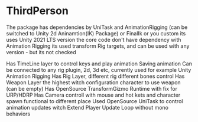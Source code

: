 # ThirdPerson

The package has dependencies by UniTask and AnimationRigging (can be switched to Unity 2d Aninamtion(IK) Package) or FinalIk or you custom
its uses Unity 2021 LTS version
the core code don't have dependency with Animation Rigging its used transform Rig targets, and can be used with any version - but its not checked

Has TimeLine layer to control keys and play animation
Saving animation
Can be connected to any rig plugin, 2d, 3d etc, currently used for example Unity Animation Rigging
Has Rig Layer, different rig different bones control
Has Weapon Layer the highest witch configuration character to use weapon (can be empty)
Has OpenSource TransformGizmo Runtime with fix for URP/HDRP
Has Camera controll with mouse and hot kets and character spawn functional to different place
Used OpenSource UniTask to control animation updates witch Extend Player Update Loop without mono behaviors
